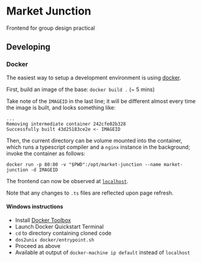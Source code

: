 # Market Junction

Frontend for group design practical

## Developing

### Docker

The easiest way to setup a development environment is using
[docker](https://www.docker.com/).

First, build an image of the base: `docker build .` (~ 5 mins)

Take note of the `IMAGEID` in the last line; it will be different almost
every time the image is built, and looks something like:

```
...
Removing intermediate container 242cfe02b328
Successfully built 43d25183ce2e <- IMAGEID
```

Then, the current directory can be volume mounted into the container, which
runs a typescript compiler and a `nginx` instance in the background; invoke the
container as follows:

`docker run -p 80:80 -v "$PWD":/opt/market-junction --name market-junction -d IMAGEID`

The frontend can now be observed at [`localhost`](http://localhost).

Note that any changes to `.ts` files are reflected upon page refresh.

#### Windows instructions

* Install [Docker Toolbox](https://download.docker.com/win/stable/DockerToolbox.exe)
* Launch Docker Quickstart Terminal
* `cd` to directory containing cloned code
* `dos2unix docker/entrypoint.sh`
* Proceed as above
* Available at output of `docker-machine ip default` instead of `localhost`
